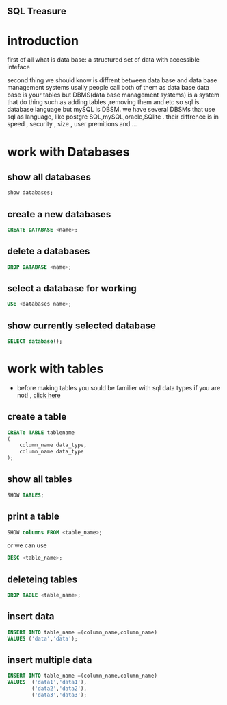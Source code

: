 SQL Treasure
---
# introduction 
first of all what is data base:
a structured set of data with accessible inteface 

second thing we should know is diffrent between data base and data base management systems usally people call both of them as data base
data base is your tables but DBMS(data base management systems) is a system that do thing such as adding tables ,removing them and etc
so sql is database language but mySQL is DBSM.
we have several DBSMs that use sql as language, like postgre SQL,mySQL,oracle,SQlite .
their diffrence is in speed , security , size , user premitions and ...

# work with Databases

## show all databases
```sql
show databases;
```

## create a new databases
```sql
CREATE DATABASE <name>;
```

## delete a databases
```sql
DROP DATABASE <name>;
```

## select a database for working
```sql
USE <databases name>;
```
## show currently  selected database
```sql
SELECT database();
```

# work with tables

- before making tables you sould be familier with sql data types if you are not! , [click here](https://www.w3schools.com/sql/sql_datatypes.asp)
## create a table
```sql
CREATe TABLE tablename
(
    column_name data_type,
    column_name data_type
);
```
## show all tables
```sql
SHOW TABLES;
```
## print a table 
```sql
SHOW columns FROM <table_name>;
```
or we can use 
```sql
DESC <table_name>;
```
## deleteing tables
```sql
DROP TABLE <table_name>;
```
## insert data
```sql
INSERT INTO table_name =(column_name,column_name)
VALUES ('data','data');
```
## insert multiple data
```sql
INSERT INTO table_name =(column_name,column_name)
VALUES  ('data1','data1'),
        ('data2','data2'),
        ('data3','data3');
```
